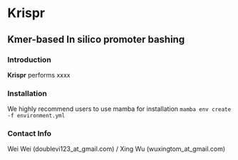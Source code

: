 # Krispr

## Kmer-based In silico promoter bashing

### Introduction
**Krispr** performs xxxx 

### Installation
We highly recommend users to use mamba for installation
```mamba env create -f environment.yml```

### Contact Info
Wei Wei (doublevi123_at_gmail.com) / Xing Wu (wuxingtom_at_gmail.com)
